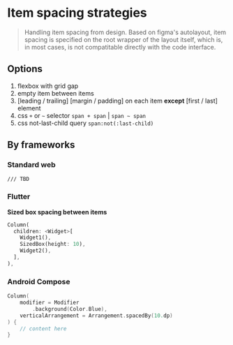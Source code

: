 # Item spacing strategies

> Handling item spacing from design. Based on figma's autolayout, item spacing is specified on the root wrapper of the layout itself, which is, in most cases, is not compatitable directly with the code interface.

## Options

1. flexbox with grid gap
2. empty item between items
3. [leading / trailing] [margin / padding] on each item **except** [first / last] element
4. css `+` or `~` selector `span + span` | `span ~ span`
5. css not-last-child query `span:not(:last-child)`

## By frameworks

### Standard web

```tsx
/// TBD
```

### Flutter

**Sized box spacing between items**

```dart
Column(
  children: <Widget>[
    Widget1(),
    SizedBox(height: 10),
    Widget2(),
  ],
),
```

### Android Compose

```kt
Column(
    modifier = Modifier
        .background(Color.Blue),
    verticalArrangement = Arrangement.spacedBy(10.dp)
) {
    // content here
}
```
